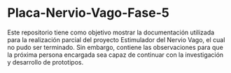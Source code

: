 # Placa-Nervio-Vago-Fase-5

Este repositorio tiene como objetivo mostrar la documentación utilizada para la realización parcial del proyecto Estimulador del Nervio Vago, el cual no pudo ser terminado. 
Sin embargo, contiene las observaciones para que la próxima persona encargada sea capaz de continuar con la investigación y desarrollo de prototipos.

